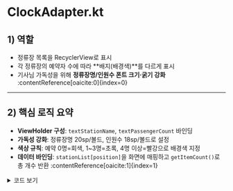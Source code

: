 # ClockAdapter.kt

## 1) 역할
- 정류장 목록을 RecyclerView로 표시
- 각 정류장의 예약자 수에 따라 **배지(배경색)**를 다르게 표시
- 기사님 가독성을 위해 **정류장명/인원수 폰트 크기·굵기 강화**  :contentReference[oaicite:0]{index=0}

---

## 2) 핵심 로직 요약
- **ViewHolder 구성**: `textStationName`, `textPassengerCount` 바인딩
- **가독성 강화**: 정류장명 20sp/볼드, 인원수 18sp/볼드로 설정
- **색상 규칙**: 예약 0명=회색, 1~3명=초록, 4명 이상=빨강으로 배경색 지정
- **데이터 바인딩**: `stationList[position]`을 화면에 매핑하고 `getItemCount()`로 총 개수 반환  :contentReference[oaicite:1]{index=1}

  
<details>
<summary> 코드 보기 </summary>

```kotlin
class ClockAdapter(private val stationList: List<StationInfo>) :
    RecyclerView.Adapter<ClockAdapter.StationViewHolder>() {

    class StationViewHolder(view: View) : RecyclerView.ViewHolder(view) {
        val stationName: TextView = view.findViewById(R.id.textStationName)
        val passengerCount: TextView = view.findViewById(R.id.textPassengerCount)
    }

    override fun onCreateViewHolder(parent: ViewGroup, viewType: Int): StationViewHolder {
        val view = LayoutInflater.from(parent.context)
            .inflate(R.layout.item_station, parent, false)
        return StationViewHolder(view)
    }

    //ViewHolder 구성
    override fun onBindViewHolder(holder: StationViewHolder, position: Int) {
        //데이터 바인딩
        val station = stationList[position]

        holder.stationName.text = station.name
        //가독성 강화
        holder.stationName.setTextSize(TypedValue.COMPLEX_UNIT_SP, 20f) 
        holder.stationName.setTypeface(null, Typeface.BOLD) 

        holder.passengerCount.text = "${station.reservationCount}명"
        holder.passengerCount.setTextSize(TypedValue.COMPLEX_UNIT_SP, 18f)
        holder.passengerCount.setTypeface(null, Typeface.BOLD)

        // 색상 규칙
        val color = when {
            station.reservationCount == 0 -> Color.GRAY
            station.reservationCount <= 3 -> Color.parseColor("#4CAF50") // 초록
            else -> Color.parseColor("#F44336") // 빨강
        }
        holder.passengerCount.setBackgroundColor(color)
    }

    override fun getItemCount(): Int = stationList.size
}

```
</details>

